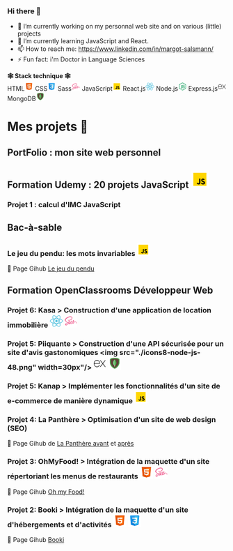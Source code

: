 ### Hi there 👋 

- 🔭 I’m currently working on my personnal web site and on various (little) projects
- 🌱 I’m currently learning JavaScript and React.
- 📫 How to reach me: https://www.linkedin.com/in/margot-salsmann/ 
- ⚡ Fun fact: i'm Doctor in Language Sciences

**🕸 Stack technique 🕸** <br>
HTML<img src="./icons8-html-48.png" width="20px"> CSS<img src="./icons8-css-48.png" width="20px"/> Sass<img src="./icons8-sass-48.png" width="20px"/> JavaScript<img src="./icons8-javascript-48.png" width="20px"/> React.js<img src="./icons8-react-js-48.png" width="20px"/> Node.js<img src="./icons8-node-js-48.png" width="20px"/> Express.js<img src="./icons8-express-js-48.png" width="20px"/> MongoDB<img src="./icons8-mongodb-48.png" width="20px"/>


### <h1 font-size="18px">Mes projets 🤖 </h1>

**<h2>PortFolio : mon site web personnel</h2>**
**<h2>Formation Udemy : 20 projets JavaScript <img src="./icons8-javascript-48.png" width="40px"/></h2>**
    <h3>Projet 1 : calcul d'IMC JavaScript</h3>
**<h2>Bac-à-sable</h2>**
    <h3>Le jeu du pendu: les mots invariables <img src="./icons8-javascript-48.png" width="30px"/></h3>
     📍 <span> Page Gihub <a href="https://zeiah.github.io/Zeiah_Bac-a-sable_Jeu_LePendu_github.io/"> Le jeu du pendu</a>
**<h2>Formation OpenClassrooms Développeur Web</h2>**
    <h3>Projet 6: Kasa > Construction d'une application de location immobilière <img src="./icons8-react-js-48.png" width="30px"/> <img src="./icons8-sass-48.png" width="30px"/></h3>
    <h3>Projet 5: Piiquante > Construction d'une API sécurisée pour un site d'avis gastonomiques <img src="./icons8-node-js-48.png" width=30px"/> <img src="./icons8-express-js-48.png" width="30px"/> <img src="./icons8-mongodb-48.png" width="30px"/>
    <h3>Projet 5: Kanap > Implémenter les fonctionnalités d'un site de e-commerce de manière dynamique <img src="./icons8-javascript-48.png" width="30px"/></h3>
    <h3>Projet 4: La Panthère > Optimisation d'un site de web design (SEO)</h3>
     📍 <span> Page Gihub de </span> <a href="https://zeiah.github.io/Zeiah_OC_P4_LaPanthere_avant_github.io/index.html"> La Panthère avant</a><span> et </span> <a href="https://zeiah.github.io/Zeiah_OC_P4_LaPanthere_optimisation_github.io/">après</a> 
    <h3>Projet 3: OhMyFood! > Intégration de la maquette d'un site répertoriant les menus de restaurants <img src="./icons8-html-48.png" width="30px"> <img src="./icons8-sass-48.png" width="30px"/></h3>
     📍 <span> Page Gihub </span><a href="https://zeiah.github.io/Zeiah_OC_P3_Ohmyfood_github.io/index.html">Oh my Food!</a>
    <h3>Projet 2: Booki > Intégration de la maquette d'un site d'hébergements et d'activités <img src="./icons8-html-48.png" width="30px"> <img src="./icons8-css-48.png" width="30px"/></h3>
      📍 <span>Page Gihub </span><a href="https://zeiah.github.io/OC_P2_Booki_github.io/">Booki</a> 
 


<!--
**Zeiah/Zeiah** is a ✨ _special_ ✨ repository because its `README.md` (this file) appears on your GitHub profile.
-->
